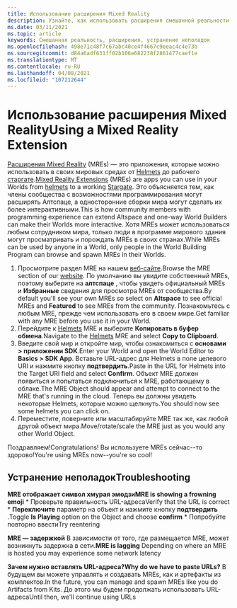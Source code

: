 ```yaml
---
title: Использование расширения Mixed Reality
description: Узнайте, как использовать расширения смешанной реальности и устранять их неполадки для расширения и адаптации Алтспацеврных миров.
ms.date: 03/11/2021
ms.topic: article
keywords: Смешанная реальность, расширения, устранение неполадок
ms.openlocfilehash: 498e71c48f7c67abc40ce4f4667c9eeac4c4e73b
ms.sourcegitcommit: d84a6adf631ff02b106e682238f2861477caef1e
ms.translationtype: MT
ms.contentlocale: ru-RU
ms.lasthandoff: 04/08/2021
ms.locfileid: "107212644"
---
```

# <a name="using-a-mixed-reality-extension"></a><span data-ttu-id="d69df-104">Использование расширения Mixed Reality</span><span class="sxs-lookup"><span data-stu-id="d69df-104">Using a Mixed Reality Extension</span></span>

<span data-ttu-id="d69df-105">[Расширения Mixed Reality](https://developer.altvr.com/) (MREs) — это приложения, которые можно использовать в своих мировых средах от [Helmets](https://account.altvr.com/mres/1173667287173955931) до рабочего [старгате](https://account.altvr.com/mres/1152987031857529562).</span><span class="sxs-lookup"><span data-stu-id="d69df-105">[Mixed Reality Extensions](https://developer.altvr.com/) (MREs) are apps you can use in your Worlds from [helmets](https://account.altvr.com/mres/1173667287173955931) to a working [Stargate](https://account.altvr.com/mres/1152987031857529562).</span></span> <span data-ttu-id="d69df-106">Это объясняется тем, как члены сообщества с возможностями программирования могут расширять Алтспаце, а односторонние сборки мира могут сделать их более интерактивными.</span><span class="sxs-lookup"><span data-stu-id="d69df-106">This is how community members with programming experience can extend Altspace and one-way World Builders can make their Worlds more interactive.</span></span> <span data-ttu-id="d69df-107">Хотя MREs может использоваться любым сотрудником мира, только люди в программе мирового здания могут просматривать и порождать MREs в своих странах.</span><span class="sxs-lookup"><span data-stu-id="d69df-107">While MREs can be used by anyone in a World, only people in the World Building Program can browse and spawn MREs in their Worlds.</span></span> 

1. <span data-ttu-id="d69df-108">Просмотрите раздел MRE на нашем [веб-сайте](https://account.altvr.com/mres).</span><span class="sxs-lookup"><span data-stu-id="d69df-108">Browse the MRE section of our [website](https://account.altvr.com/mres).</span></span> <span data-ttu-id="d69df-109">По умолчанию вы увидите собственный MREs, поэтому выберите на **алтспаце** , чтобы увидеть официальный MREs и **Избранные** сведения для просмотра MREs от сообщества.</span><span class="sxs-lookup"><span data-stu-id="d69df-109">By default you'll see your own MREs so select on **Altspace** to see official MREs and **Featured** to see MREs from the community.</span></span> <span data-ttu-id="d69df-110">Познакомьтесь с любым MRE, прежде чем использовать его в своем мире.</span><span class="sxs-lookup"><span data-stu-id="d69df-110">Get familiar with any MRE before you use it in your World.</span></span> 
2. <span data-ttu-id="d69df-111">Перейдите к [Helmets](https://account.altvr.com/mres/1173667287173955931) MRE и выберите **Копировать в буфер обмена**.</span><span class="sxs-lookup"><span data-stu-id="d69df-111">Navigate to the [Helmets](https://account.altvr.com/mres/1173667287173955931) MRE and select **Copy to Clipboard**.</span></span> 
3. <span data-ttu-id="d69df-112">Введите свой мир и откройте мир, чтобы ознакомиться с **основами > приложении SDK**.</span><span class="sxs-lookup"><span data-stu-id="d69df-112">Enter your World and open the World Editor to **Basics > SDK App**.</span></span> <span data-ttu-id="d69df-113">Вставьте URL-адрес для Helmets в поле целевого URI и нажмите кнопку **подтвердить**.</span><span class="sxs-lookup"><span data-stu-id="d69df-113">Paste in the URL for Helmets into the Target URI field and select **Confirm**.</span></span> <span data-ttu-id="d69df-114">Объект MRE должен появиться и попытаться подключиться к MRE, работающему в облаке.</span><span class="sxs-lookup"><span data-stu-id="d69df-114">The MRE Object should appear and attempt to connect to the MRE that's running in the cloud.</span></span> <span data-ttu-id="d69df-115">Теперь вы должны увидеть некоторые Helmets, которые можно щелкнуть.</span><span class="sxs-lookup"><span data-stu-id="d69df-115">You should now see some helmets you can click on.</span></span>
4. <span data-ttu-id="d69df-116">Переместите, поверните или масштабируйте MRE так же, как любой другой объект мира.</span><span class="sxs-lookup"><span data-stu-id="d69df-116">Move/rotate/scale the MRE just as you would any other World Object.</span></span>

<span data-ttu-id="d69df-117">Поздравляем!</span><span class="sxs-lookup"><span data-stu-id="d69df-117">Congratulations!</span></span> <span data-ttu-id="d69df-118">Вы используете MREs сейчас--то здорово!</span><span class="sxs-lookup"><span data-stu-id="d69df-118">You're using MREs now--you're so cool!</span></span>

## <a name="troubleshooting"></a><span data-ttu-id="d69df-119">Устранение неполадок</span><span class="sxs-lookup"><span data-stu-id="d69df-119">Troubleshooting</span></span>

<span data-ttu-id="d69df-120">**MRE отображает символ хмурая эмодзи**</span><span class="sxs-lookup"><span data-stu-id="d69df-120">**MRE is showing a frowning emoji**</span></span> 
    * <span data-ttu-id="d69df-121">Проверьте правильность URL-адреса</span><span class="sxs-lookup"><span data-stu-id="d69df-121">Verify that the URL is correct</span></span>
    * <span data-ttu-id="d69df-122">**Переключите** параметр на объект и нажмите кнопку **подтвердить** .</span><span class="sxs-lookup"><span data-stu-id="d69df-122">Toggle **Is Playing** option on the Object and choose **confirm**</span></span>
    * <span data-ttu-id="d69df-123">Попробуйте повторно ввести</span><span class="sxs-lookup"><span data-stu-id="d69df-123">Try reentering</span></span>

<span data-ttu-id="d69df-124">**MRE — задержкой** В зависимости от того, где размещается MRE, может возникнуть задержка в сети.</span><span class="sxs-lookup"><span data-stu-id="d69df-124">**MRE is lagging** Depending on where an MRE is hosted you may experience some network latency</span></span>

<span data-ttu-id="d69df-125">**Зачем нужно вставлять URL-адреса?**</span><span class="sxs-lookup"><span data-stu-id="d69df-125">**Why do we have to paste URLs?**</span></span>
<span data-ttu-id="d69df-126">В будущем вы можете управлять и создавать MREs, как и артефакты из комплектов.</span><span class="sxs-lookup"><span data-stu-id="d69df-126">In the future, you can manage and spawn MREs like you do Artifacts from Kits.</span></span> <span data-ttu-id="d69df-127">До этого мы будем продолжать использовать URL-адреса</span><span class="sxs-lookup"><span data-stu-id="d69df-127">Until then, we'll continue using URLs</span></span>